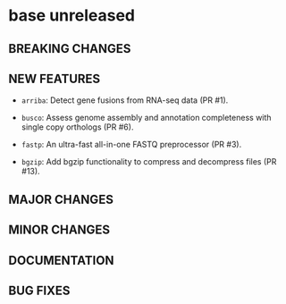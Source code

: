 # base unreleased

## BREAKING CHANGES

## NEW FEATURES

* `arriba`: Detect gene fusions from RNA-seq data (PR #1).
* `busco`: Assess genome assembly and annotation completeness with single copy orthologs (PR #6).

* `fastp`: An ultra-fast all-in-one FASTQ preprocessor (PR #3).

* `bgzip`: Add bgzip functionality to compress and decompress files (PR #13).

## MAJOR CHANGES

## MINOR CHANGES

## DOCUMENTATION

## BUG FIXES